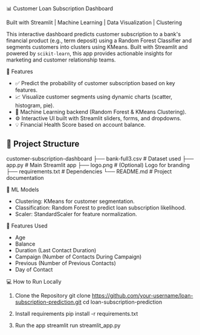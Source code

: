📊 Customer Loan Subscription Dashboard

Built with Streamlit | Machine Learning | Data Visualization | Clustering

This interactive dashboard predicts customer subscription to a bank's financial product (e.g., term deposit) using a Random Forest Classifier and segments customers into clusters using KMeans. Built with Streamlit and powered by `scikit-learn`, this app provides actionable insights for marketing and customer relationship teams.


🚀 Features

- ✅ Predict the probability of customer subscription based on key features.
- 📈 Visualize customer segments using dynamic charts (scatter, histogram, pie).
- 🧠 Machine Learning backend (Random Forest & KMeans Clustering).
- ⚙️ Interactive UI built with Streamlit sliders, forms, and dropdowns.
- 💡 Financial Health Score based on account balance.


## 📁 Project Structure
customer-subscription-dashboard ├── bank-full3.csv # Dataset used ├── app.py # Main Streamlit app ├── logo.png # (Optional) Logo for branding ├── requirements.txt # Dependencies └── README.md # Project documentation


🧠 ML Models

- Clustering: KMeans for customer segmentation.
- Classification: Random Forest to predict loan subscription likelihood.
- Scaler: StandardScaler for feature normalization.


🧪 Features Used

- Age  
- Balance  
- Duration (Last Contact Duration)  
- Campaign (Number of Contacts During Campaign)  
- Previous (Number of Previous Contacts)  
- Day of Contact  


💻 How to Run Locally

1. Clone the Repository
git clone https://github.com/your-username/loan-subscription-prediction.git
cd loan-subscription-prediction

2. Install requirements
   pip install -r requirements.txt

3. Run the app
   streamlit run streamlit_app.py

